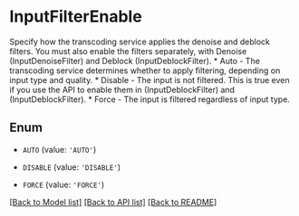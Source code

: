 # InputFilterEnable

Specify how the transcoding service applies the denoise and deblock filters. You must also enable the filters separately, with Denoise (InputDenoiseFilter) and Deblock (InputDeblockFilter). * Auto - The transcoding service determines whether to apply filtering, depending on input type and quality. * Disable - The input is not filtered. This is true even if you use the API to enable them in (InputDeblockFilter) and (InputDeblockFilter). * Force - The input is filtered regardless of input type.

## Enum

* `AUTO` (value: `'AUTO'`)

* `DISABLE` (value: `'DISABLE'`)

* `FORCE` (value: `'FORCE'`)

[[Back to Model list]](../README.md#documentation-for-models) [[Back to API list]](../README.md#documentation-for-api-endpoints) [[Back to README]](../README.md)


